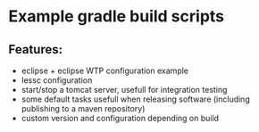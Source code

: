 # Example gradle build scripts

## Features:
- eclipse + eclipse WTP configuration example
- lessc configuration
- start/stop a tomcat server, usefull for integration testing
- some default tasks usefull when releasing software (including publishing to a maven repository)
- custom version and configuration depending on build

